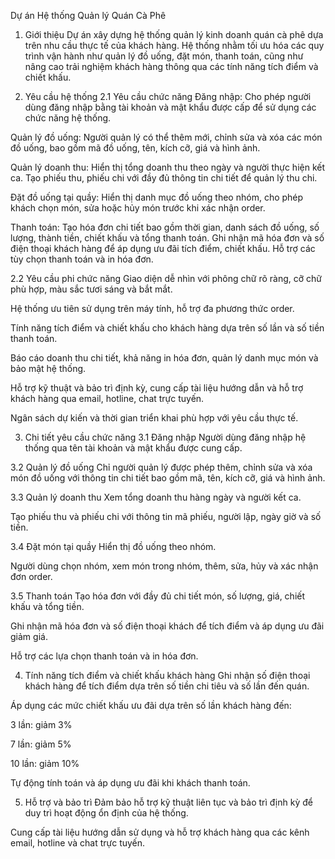 Dự án Hệ thống Quản lý Quán Cà Phê
1. Giới thiệu
Dự án xây dựng hệ thống quản lý kinh doanh quán cà phê dựa trên nhu cầu thực tế của khách hàng. Hệ thống nhằm tối ưu hóa các quy trình vận hành như quản lý đồ uống, đặt món, thanh toán, cũng như nâng cao trải nghiệm khách hàng thông qua các tính năng tích điểm và chiết khấu.

2. Yêu cầu hệ thống
2.1 Yêu cầu chức năng
Đăng nhập: Cho phép người dùng đăng nhập bằng tài khoản và mật khẩu được cấp để sử dụng các chức năng hệ thống.

Quản lý đồ uống: Người quản lý có thể thêm mới, chỉnh sửa và xóa các món đồ uống, bao gồm mã đồ uống, tên, kích cỡ, giá và hình ảnh.

Quản lý doanh thu: Hiển thị tổng doanh thu theo ngày và người thực hiện kết ca. Tạo phiếu thu, phiếu chi với đầy đủ thông tin chi tiết để quản lý thu chi.

Đặt đồ uống tại quầy: Hiển thị danh mục đồ uống theo nhóm, cho phép khách chọn món, sửa hoặc hủy món trước khi xác nhận order.

Thanh toán: Tạo hóa đơn chi tiết bao gồm thời gian, danh sách đồ uống, số lượng, thành tiền, chiết khấu và tổng thanh toán. Ghi nhận mã hóa đơn và số điện thoại khách hàng để áp dụng ưu đãi tích điểm, chiết khấu. Hỗ trợ các tùy chọn thanh toán và in hóa đơn.

2.2 Yêu cầu phi chức năng
Giao diện dễ nhìn với phông chữ rõ ràng, cỡ chữ phù hợp, màu sắc tươi sáng và bắt mắt.

Hệ thống ưu tiên sử dụng trên máy tính, hỗ trợ đa phương thức order.

Tính năng tích điểm và chiết khấu cho khách hàng dựa trên số lần và số tiền thanh toán.

Báo cáo doanh thu chi tiết, khả năng in hóa đơn, quản lý danh mục món và bảo mật hệ thống.

Hỗ trợ kỹ thuật và bảo trì định kỳ, cung cấp tài liệu hướng dẫn và hỗ trợ khách hàng qua email, hotline, chat trực tuyến.

Ngân sách dự kiến và thời gian triển khai phù hợp với yêu cầu thực tế.

3. Chi tiết yêu cầu chức năng
3.1 Đăng nhập
Người dùng đăng nhập hệ thống qua tên tài khoản và mật khẩu được cung cấp.

3.2 Quản lý đồ uống
Chỉ người quản lý được phép thêm, chỉnh sửa và xóa món đồ uống với thông tin chi tiết bao gồm mã, tên, kích cỡ, giá và hình ảnh.

3.3 Quản lý doanh thu
Xem tổng doanh thu hàng ngày và người kết ca.

Tạo phiếu thu và phiếu chi với thông tin mã phiếu, người lập, ngày giờ và số tiền.

3.4 Đặt món tại quầy
Hiển thị đồ uống theo nhóm.

Người dùng chọn nhóm, xem món trong nhóm, thêm, sửa, hủy và xác nhận đơn order.

3.5 Thanh toán
Tạo hóa đơn với đầy đủ chi tiết món, số lượng, giá, chiết khấu và tổng tiền.

Ghi nhận mã hóa đơn và số điện thoại khách để tích điểm và áp dụng ưu đãi giảm giá.

Hỗ trợ các lựa chọn thanh toán và in hóa đơn.

4. Tính năng tích điểm và chiết khấu khách hàng
Ghi nhận số điện thoại khách hàng để tích điểm dựa trên số tiền chi tiêu và số lần đến quán.

Áp dụng các mức chiết khấu ưu đãi dựa trên số lần khách hàng đến:

3 lần: giảm 3%

7 lần: giảm 5%

10 lần: giảm 10%

Tự động tính toán và áp dụng ưu đãi khi khách thanh toán.

5. Hỗ trợ và bảo trì
Đảm bảo hỗ trợ kỹ thuật liên tục và bảo trì định kỳ để duy trì hoạt động ổn định của hệ thống.

Cung cấp tài liệu hướng dẫn sử dụng và hỗ trợ khách hàng qua các kênh email, hotline và chat trực tuyến.
